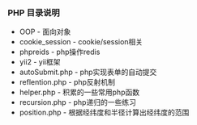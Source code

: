 ### PHP 目录说明
* OOP - 面向对象
* cookie_session - cookie/session相关
* phpreids - php操作redis
* yii2     - yii框架
* autoSubmit.php - php实现表单的自动提交
* reflention.php - php反射机制
* helper.php - 积累的一些常用php函数
* recursion.php - php递归的一些练习
* position.php - 根据经纬度和半径计算出经纬度的范围
